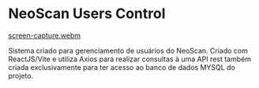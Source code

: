 # NeoScan Users Control
[screen-capture.webm](https://user-images.githubusercontent.com/16579699/196443685-3ec7c5d9-e7c7-41b5-bbc4-ab827041b551.webm)


Sistema criado para gerenciamento de usuários do NeoScan.
Criado com ReactJS/Vite e utiliza Axios para realizar consultas à uma API rest também criada exclusivamente para ter acesso ao banco de dados MYSQL do projeto.
